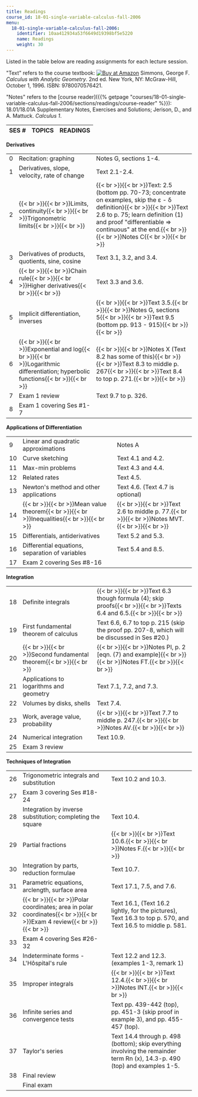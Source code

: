 ```yaml
---
title: Readings
course_id: 18-01-single-variable-calculus-fall-2006
menu:
  18-01-single-variable-calculus-fall-2006:
    identifier: 10aa412934a53f6649d19398bf5e5220
    name: Readings
    weight: 30
---
```

Listed in the table below are reading assignments for each lecture session.

"Text" refers to the course textbook: [![Buy at Amazon](/images/a_logo_17.gif)](http://www.amazon.com/exec/obidos/ASIN/0070576424/ref=nosim/mitopencourse-20) Simmons, George F. _Calculus with Analytic Geometry_. 2nd ed. New York, NY: McGraw-Hill, October 1, 1996. ISBN: 9780070576421.

"Notes" refers to the [course reader]({{% getpage "courses/18-01-single-variable-calculus-fall-2006/sections/readings/course-reader" %}}): 18.01/18.01A Supplementary Notes, Exercises and Solutions; Jerison, D., and A. Mattuck. _Calculus 1_.

| SES # | TOPICS | READINGS |
| --- | --- | --- |

**Derivatives**

| | | |
| --- | --- | --- |
| 0 | Recitation: graphing | Notes G, sections 1-4. |
| 1 | Derivatives, slope, velocity, rate of change | Text 2.1-2.4. |
| 2 | {{< br >}}{{< br >}}Limits, continuity{{< br >}}{{< br >}}Trigonometric limits{{< br >}}{{< br >}} | {{< br >}}{{< br >}}Text: 2.5 (bottom pp. 70-73; concentrate on examples, skip the ε - δ definition){{< br >}}{{< br >}}Text 2.6 to p. 75; learn definition (1) and proof "differentiable => continuous" at the end.{{< br >}}{{< br >}}Notes C{{< br >}}{{< br >}} |
| 3 | Derivatives of products, quotients, sine, cosine | Text 3.1, 3.2, and 3.4. |
| 4 | {{< br >}}{{< br >}}Chain rule{{< br >}}{{< br >}}Higher derivatives{{< br >}}{{< br >}} | Text 3.3 and 3.6. |
| 5 | Implicit differentiation, inverses | {{< br >}}{{< br >}}Text 3.5.{{< br >}}{{< br >}}Notes G, sections 5{{< br >}}{{< br >}}Text 9.5 (bottom pp. 913 - 915){{< br >}}{{< br >}} |
| 6 | {{< br >}}{{< br >}}Exponential and log{{< br >}}{{< br >}}Logarithmic differentiation; hyperbolic functions{{< br >}}{{< br >}} | {{< br >}}{{< br >}}Notes X (Text 8.2 has some of this){{< br >}}{{< br >}}Text 8.3 to middle p. 267{{< br >}}{{< br >}}Text 8.4 to top p. 271.{{< br >}}{{< br >}} |
| 7 | Exam 1 review | Text 9.7 to p. 326. |
| 8 | Exam 1 covering Ses #1-7 |   |

**Applications of Differentiation**

| | | |
| --- | --- | --- |
| 9 | Linear and quadratic approximations | Notes A |
| 10 | Curve sketching | Text 4.1 and 4.2. |
| 11 | Max-min problems | Text 4.3 and 4.4. |
| 12 | Related rates | Text 4.5. |
| 13 | Newton's method and other applications | Text 4.6. (Text 4.7 is optional) |
| 14 | {{< br >}}{{< br >}}Mean value theorem{{< br >}}{{< br >}}Inequalities{{< br >}}{{< br >}} | {{< br >}}{{< br >}}Text 2.6 to middle p. 77.{{< br >}}{{< br >}}Notes MVT.{{< br >}}{{< br >}} |
| 15 | Differentials, antiderivatives | Text 5.2 and 5.3. |
| 16 | Differential equations, separation of variables | Text 5.4 and 8.5. |
| 17 | Exam 2 covering Ses #8-16 |   |

**Integration**

| | | |
| --- | --- | --- |
| 18 | Definite integrals | {{< br >}}{{< br >}}Text 6.3 though formula (4); skip proofs{{< br >}}{{< br >}}Texts 6.4 and 6.5.{{< br >}}{{< br >}} |
| 19 | First fundamental theorem of calculus | Text 6.6, 6.7 to top p. 215 (skip the proof pp. 207-8, which will be discussed in Ses #20.) |
| 20 | {{< br >}}{{< br >}}Second fundamental theorem{{< br >}}{{< br >}} | {{< br >}}{{< br >}}Notes PI, p. 2 \[eqn. (7) and example\]{{< br >}}{{< br >}}Notes FT.{{< br >}}{{< br >}} |
| 21 | Applications to logarithms and geometry | Text 7.1, 7.2, and 7.3. |
| 22 | Volumes by disks, shells | Text 7.4. |
| 23 | Work, average value, probability | {{< br >}}{{< br >}}Text 7.7 to middle p. 247.{{< br >}}{{< br >}}Notes AV.{{< br >}}{{< br >}} |
| 24 | Numerical integration | Text 10.9. |
| 25 | Exam 3 review |   |

**Techniques of Integration**

| | | |
| --- | --- | --- |
| 26 | Trigonometric integrals and substitution | Text 10.2 and 10.3. |
| 27 | Exam 3 covering Ses #18-24 |   |
| 28 | Integration by inverse substitution; completing the square | Text 10.4. |
| 29 | Partial fractions | {{< br >}}{{< br >}}Text 10.6.{{< br >}}{{< br >}}Notes F.{{< br >}}{{< br >}} |
| 30 | Integration by parts, reduction formulae | Text 10.7. |
| 31 | Parametric equations, arclength, surface area | Text 17.1, 7.5, and 7.6. |
| 32 | {{< br >}}{{< br >}}Polar coordinates; area in polar coordinates{{< br >}}{{< br >}}Exam 4 review{{< br >}}{{< br >}} | Text 16.1, (Text 16.2 lightly, for the pictures), Text 16.3 to top p. 570, and Text 16.5 to middle p. 581. |
| 33 | Exam 4 covering Ses #26-32 |   |
| 34 | Indeterminate forms - L'Hôspital's rule | Text 12.2 and 12.3. (examples 1-3, remark 1) |
| 35 | Improper integrals | {{< br >}}{{< br >}}Text 12.4.{{< br >}}{{< br >}}Notes INT.{{< br >}}{{< br >}} |
| 36 | Infinite series and convergence tests | Text pp. 439-442 (top), pp. 451-3 (skip proof in example 3), and pp. 455-457 (top). |
| 37 | Taylor's series | Text 14.4 through p. 498 (bottom); skip everything involving the remainder term Rn (x), 14.3-p. 490 (top) and examples 1-5. |
| 38 | Final review |   |
|   | Final exam |